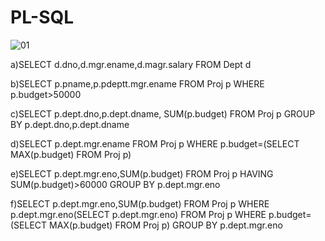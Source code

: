 # PL-SQL

![01](https://user-images.githubusercontent.com/80127637/189577690-a4a68f82-cdfd-40b1-a4f4-6d40a99b08f3.jpg)



a)SELECT d.dno,d.mgr.ename,d.magr.salary
  FROM Dept d

b)SELECT p.pname,p.pdeptt.mgr.ename
  FROM Proj p
  WHERE p.budget>50000

c)SELECT p.dept.dno,p.dept.dname, SUM(p.budget)
  FROM Proj p
  GROUP BY p.dept.dno,p.dept.dname

d)SELECT p.dept.mgr.ename
  FROM Proj p
  WHERE p.budget=(SELECT MAX(p.budget)
                  FROM Proj p)


e)SELECT p.dept.mgr.eno,SUM(p.budget)
  FROM Proj p
  HAVING SUM(p.budget)>60000 
  GROUP BY p.dept.mgr.eno

f)SELECT p.dept.mgr.eno,SUM(p.budget)
  FROM Proj p
  WHERE p.dept.mgr.eno(SELECT p.dept.mgr.eno) 
                       FROM Proj p 
                       WHERE p.budget=(SELECT MAX(p.budget) FROM Proj p)
  GROUP BY p.dept.mgr.eno



